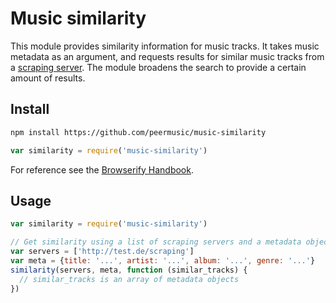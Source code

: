 # Music similarity

This module provides similarity information for music tracks. It takes music 
metadata as an argument, and requests results for similar music tracks from a 
[scraping server](https://github.com/peermusic/node-scraping-server). The module broadens
the search to provide a certain amount of results.

## Install

```sh
npm install https://github.com/peermusic/music-similarity
```

```js
var similarity = require('music-similarity')
```

For reference see the [Browserify Handbook](https://github.com/substack/browserify-handbook#how-node_modules-works).

## Usage

```js
var similarity = require('music-similarity')

// Get similarity using a list of scraping servers and a metadata object 
var servers = ['http://test.de/scraping']
var meta = {title: '...', artist: '...', album: '...', genre: '...'}
similarity(servers, meta, function (similar_tracks) {
  // similar_tracks is an array of metadata objects
})
```